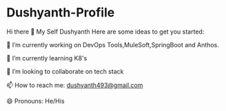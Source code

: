# Dushyanth-Profile
Hi there 👋 My Self Dushyanth
Here are some ideas to get you started:

🔭 I’m currently working on DevOps Tools,MuleSoft,SpringBoot and Anthos.

🌱 I’m currently learning K8's

👯 I’m looking to collaborate on tech stack

📫 How to reach me: dushyanth493@gmail.com

😄 Pronouns: He/His
